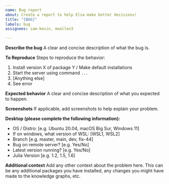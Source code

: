 ```yaml
---
name: Bug report
about: Create a report to help Elsa make better decisions!
title: "[BUG]"
labels: bug
assignees: iam-kevin, meallen3

---
```


**Describe the bug**
A clear and concise description of what the bug is.

**To Reproduce**
Steps to reproduce the behavior:
1. Install version X of package Y / Make default installations
2. Start the server using command `...`
3. [Anything else]
4. See error

**Expected behavior**
A clear and concise description of what you expected to happen.



**Screenshots**
If applicable, add screenshots to help explain your problem.



**Desktop (please complete the following information):**
 - OS / Distro: [e.g. Ubuntu 20.04, macOS Big Sur, Windows 11]
 - If on windows, what version of WSL: [WSL1, WSL2]
 - Branch [e.g. master, main, dev, fix-44]
 - Bug on remote server?  [e.g. Yes/No]
 - Latest version running?  [e.g. Yes/No]
 - Julia Version [e.g. 1.2, 1.5, 1.6]


**Additional context**
Add any other context about the problem here. This can be any additional packages you have installed, any changes you might have made to the knowledge graphs, etc.
